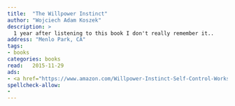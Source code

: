 ```yaml
---
title:  "The Willpower Instinct"
author: "Wojciech Adam Koszek"
description: >
  1 year after listening to this book I don't really remember it..
address: "Menlo Park, CA"
tags:
- books
categories: books
read:	2015-11-29
ads:
- <a href="https://www.amazon.com/Willpower-Instinct-Self-Control-Works-Matters/dp/1583335080/ref=as_li_ss_il?s=books&ie=UTF8&qid=1466060468&sr=1-1&keywords=The+Willpower+Instinct&linkCode=li2&tag=wkoszek08-20&linkId=b91b765c81fb0cfdab6786622bfe0d4c" target="_blank"><img border="0" src="//ws-na.amazon-adsystem.com/widgets/q?_encoding=UTF8&ASIN=1583335080&Format=_SL160_&ID=AsinImage&MarketPlace=US&ServiceVersion=20070822&WS=1&tag=wkoszek08-20" ></a><img src="//ir-na.amazon-adsystem.com/e/ir?t=wkoszek08-20&l=li2&o=1&a=1583335080" width="1" height="1" border="0" alt="" style="border:none !important; margin:0px !important;" />
spellcheck-allow:
- 
---
```


